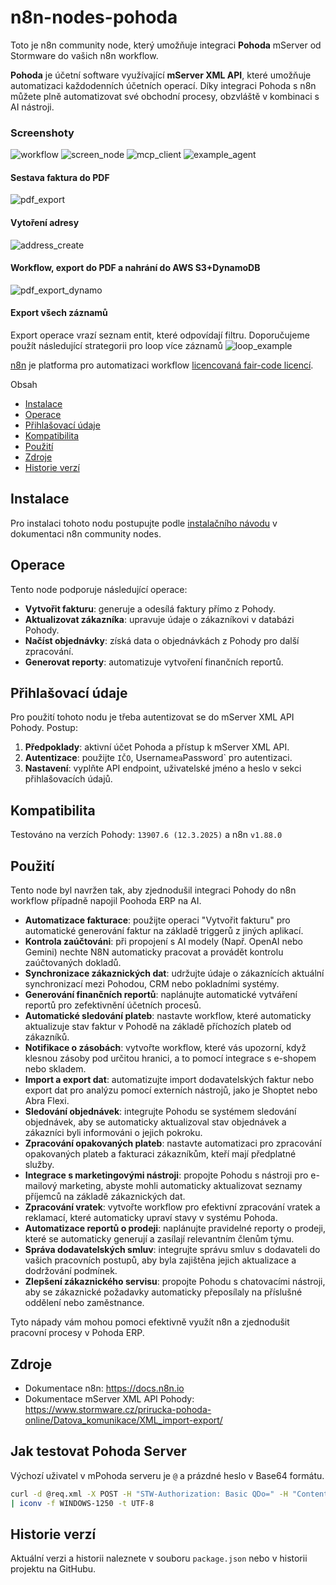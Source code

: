 # n8n-nodes-pohoda

Toto je n8n community node, který umožňuje integraci **Pohoda** mServer od Stormware do vašich n8n workflow.

**Pohoda** je účetní software využívající **mServer XML API**, které umožňuje automatizaci každodenních
účetních operací. Díky integraci Pohoda s n8n můžete plně automatizovat své obchodní procesy, obzvláště v kombinaci s AI
nástroji.

### Screenshoty
![workflow](docs/images/workflow.png)
![screen_node](docs/images/screen_node.png)
![mcp_client](docs/images/mcp_client_setup.png)
![example_agent](docs/images/agent_example.png)
#### Sestava faktura do PDF
![pdf_export](docs/images/pdf_export.png)
#### Vytoření adresy
![address_create](docs/images/address_create.png)
#### Workflow, export do PDF a nahrání do AWS S3+DynamoDB
![pdf_export_dynamo](docs/images/pdf_export_dynamo.png)
#### Export všech záznamů
Export operace vrazí seznam entit, které odpovídají filtru. Doporučujeme použít následující strategorii pro loop více záznamů
![loop_example](docs/images/loop_records.png)

[n8n](https://n8n.io/) je platforma pro automatizaci
workflow [licencovaná fair-code licencí](https://docs.n8n.io/reference/license/).

Obsah

- [Instalace](#instalace)
- [Operace](#operace)
- [Přihlašovací údaje](#přihlášovací-údaje)
- [Kompatibilita](#kompatibilita)
- [Použití](#použití)
- [Zdroje](#zdroje)
- [Historie verzí](#historie-verzí)

## Instalace

Pro instalaci tohoto nodu postupujte
podle [instalačního návodu](https://docs.n8n.io/integrations/community-nodes/installation/) v dokumentaci n8n community
nodes.

## Operace

Tento node podporuje následující operace:

- **Vytvořit fakturu**: generuje a odesílá faktury přímo z Pohody.
- **Aktualizovat zákazníka**: upravuje údaje o zákazníkovi v databázi Pohody.
- **Načíst objednávky**: získá data o objednávkách z Pohody pro další zpracování.
- **Generovat reporty**: automatizuje vytvoření finančních reportů.

## Přihlašovací údaje

Pro použití tohoto nodu je třeba autentizovat se do mServer XML API Pohody. Postup:

1. **Předpoklady**: aktivní účet Pohoda a přístup k mServer XML API.
2. **Autentizace**: použijte `IČO`, Username` a `Password` pro autentizaci.
3. **Nastavení**: vyplňte API endpoint, uživatelské jméno a heslo v sekci přihlašovacích údajů.

## Kompatibilita

Testováno na verzích Pohody: `13907.6 (12.3.2025)` a n8n `v1.88.0`

## Použití

Tento node byl navržen tak, aby zjednodušil integraci Pohody do n8n workflow případně napojil Poohoda ERP na AI.

- **Automatizace fakturace**: použijte operaci "Vytvořit fakturu" pro automatické generování faktur na základě triggerů z jiných aplikací.
- **Kontrola zaúčtováni**: při propojení s AI modely (Např. OpenAI nebo Gemini) nechte N8N automaticky pracovat a provádět kontrolu zaúčtovaných dokladů.
- **Synchronizace zákaznických dat**: udržujte údaje o zákaznících aktuální synchronizací mezi Pohodou, CRM nebo pokladními systémy.
- **Generování finančních reportů**: naplánujte automatické vytváření reportů pro zefektivnění účetních procesů.
- **Automatické sledování plateb**: nastavte workflow, které automaticky aktualizuje stav faktur v Pohodě na základě příchozích plateb od zákazníků.
- **Notifikace o zásobách**: vytvořte workflow, které vás upozorní, když klesnou zásoby pod určitou hranici, a to pomocí integrace s e-shopem nebo skladem.
- **Import a export dat**: automatizujte import dodavatelských faktur nebo export dat pro analýzu pomocí externích nástrojů, jako je Shoptet nebo Abra Flexi.
- **Sledování objednávek**: integrujte Pohodu se systémem sledování objednávek, aby se automaticky aktualizoval stav objednávek a zákazníci byli informováni o jejich pokroku.
- **Zpracování opakovaných plateb**: nastavte automatizaci pro zpracování opakovaných plateb a fakturaci zákazníkům, kteří mají předplatné služby.
- **Integrace s marketingovými nástroji**: propojte Pohodu s nástroji pro e-mailový marketing, abyste mohli automaticky aktualizovat seznamy příjemců na základě zákaznických dat.
- **Zpracování vratek**: vytvořte workflow pro efektivní zpracování vratek a reklamací, které automaticky upraví stavy v systému Pohoda.
- **Automatizace reportů o prodeji**: naplánujte pravidelné reporty o prodeji, které se automaticky generují a zasílají relevantním členům týmu.
- **Správa dodavatelských smluv**: integrujte správu smluv s dodavateli do vašich pracovních postupů, aby byla zajištěna jejich aktualizace a dodržování podmínek.
- **Zlepšení zákaznického servisu**: propojte Pohodu s chatovacími nástroji, aby se zákaznické požadavky automaticky přeposílaly na příslušné oddělení nebo zaměstnance.

Tyto nápady vám mohou pomoci efektivně využít n8n a zjednodušit pracovní procesy v Pohoda ERP.

## Zdroje

- Dokumentace n8n: https://docs.n8n.io
- Dokumentace mServer XML API Pohody: https://www.stormware.cz/prirucka-pohoda-online/Datova_komunikace/XML_import-export/

## Jak testovat Pohoda Server

Výchozí uživatel v mPohoda serveru je `@` a prázdné heslo v Base64 formátu.

```bash
curl -d @req.xml -X POST -H "STW-Authorization: Basic QDo=" -H "Content-Type: application/xml" http://10.0.111.111:3880/xml \
| iconv -f WINDOWS-1250 -t UTF-8
```

## Historie verzí

Aktuální verzi a historii naleznete v souboru `package.json` nebo v historii projektu na GitHubu.
